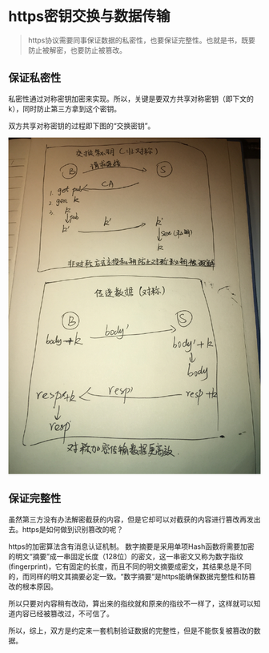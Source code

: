 # https密钥交换与数据传输

> https协议需要同事保证数据的私密性，也要保证完整性。也就是书，既要防止被解密，也要防止被篡改。

## 保证私密性
私密性通过对称密钥加密来实现。所以，关键是要双方共享对称密钥（即下文的k），同时防止第三方拿到这个密钥。

双方共享对称密钥的过程即下图的“交换密钥”。

![密钥交换与数据传输图解](../.vuepress/public/2019090101.jpg)

## 保证完整性
虽然第三方没有办法解密截获的内容，但是它却可以对截获的内容进行篡改再发出去。https是如何做到识别篡改的呢？

https的加密算法含有消息认证机制。
数字摘要是采用单项Hash函数将需要加密的明文“摘要”成一串固定长度（128位）的密文，这一串密文又称为数字指纹(fingerprint)，它有固定的长度，而且不同的明文摘要成密文，其结果总是不同的，而同样的明文其摘要必定一致。“数字摘要“是https能确保数据完整性和防篡改的根本原因。

所以只要对内容稍有改动，算出来的指纹就和原来的指纹不一样了，这样就可以知道内容已经被篡改过，不可信了。

所以，综上，双方是约定来一套机制验证数据的完整性，但是不能恢复被篡改的数据。